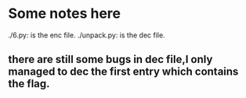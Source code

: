 # Some notes here

./6.py: is the enc file.
./unpack.py: is the dec file.

## there are still some bugs in dec file,I only managed to dec the first entry which contains the flag.

